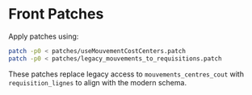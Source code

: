 # Front Patches

Apply patches using:

```bash
patch -p0 < patches/useMouvementCostCenters.patch
patch -p0 < patches/legacy_mouvements_to_requisitions.patch
```

These patches replace legacy access to `mouvements_centres_cout` with `requisition_lignes` to align with the modern schema.
